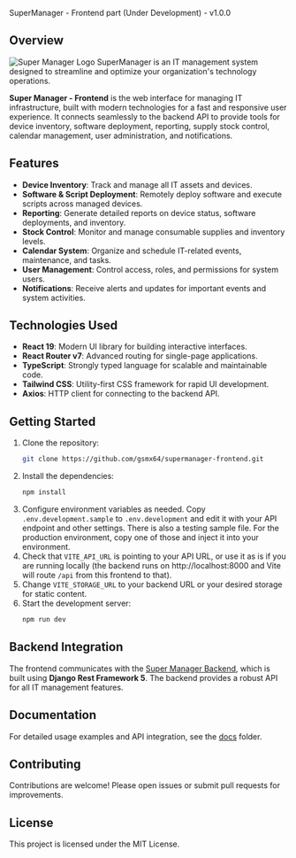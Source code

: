 
SuperManager - Frontend part (Under Development) - v1.0.0

## Overview

![Super Manager Logo](docs/images/logo.png)
SuperManager is an IT management system designed to streamline and optimize your organization's technology operations.

**Super Manager - Frontend** is the web interface for managing IT infrastructure, built with modern technologies for a fast and responsive user experience. It connects seamlessly to the backend API to provide tools for device inventory, software deployment, reporting, supply stock control, calendar management, user administration, and notifications.

## Features

- **Device Inventory**: Track and manage all IT assets and devices.
- **Software & Script Deployment**: Remotely deploy software and execute scripts across managed devices.
- **Reporting**: Generate detailed reports on device status, software deployments, and inventory.
- **Stock Control**: Monitor and manage consumable supplies and inventory levels.
- **Calendar System**: Organize and schedule IT-related events, maintenance, and tasks.
- **User Management**: Control access, roles, and permissions for system users.
- **Notifications**: Receive alerts and updates for important events and system activities.

## Technologies Used

- **React 19**: Modern UI library for building interactive interfaces.
- **React Router v7**: Advanced routing for single-page applications.
- **TypeScript**: Strongly typed language for scalable and maintainable code.
- **Tailwind CSS**: Utility-first CSS framework for rapid UI development.
- **Axios**: HTTP client for connecting to the backend API.


## Getting Started

1. Clone the repository:
    ```bash
    git clone https://github.com/gsmx64/supermanager-frontend.git
    ```
2. Install the dependencies:
    ```bash
    npm install
3. Configure environment variables as needed. Copy `.env.development.sample` to `.env.development` and edit it with your API endpoint and other settings. There is also a testing sample file. For the production environment, copy one of those and inject it into your environment.
4. Check that `VITE_API_URL` is pointing to your API URL, or use it as is if you are running locally (the backend runs on http://localhost:8000 and Vite will route `/api` from this frontend to that).
5. Change `VITE_STORAGE_URL` to your backend URL or your desired storage for static content.
6. Start the development server:
    ```bash
    npm run dev
    ```

## Backend Integration

The frontend communicates with the [Super Manager Backend](https://github.com/gsmx64/supermanager-backend.git), which is built using **Django Rest Framework 5**. The backend provides a robust API for all IT management features.

## Documentation

For detailed usage examples and API integration, see the [docs](./docs) folder.

## Contributing

Contributions are welcome! Please open issues or submit pull requests for improvements.

## License

This project is licensed under the MIT License.

